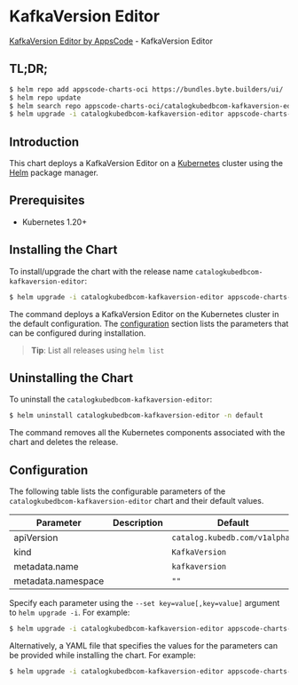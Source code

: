 # KafkaVersion Editor

[KafkaVersion Editor by AppsCode](https://byte.builders) - KafkaVersion Editor

## TL;DR;

```bash
$ helm repo add appscode-charts-oci https://bundles.byte.builders/ui/
$ helm repo update
$ helm search repo appscode-charts-oci/catalogkubedbcom-kafkaversion-editor --version=v0.5.0
$ helm upgrade -i catalogkubedbcom-kafkaversion-editor appscode-charts-oci/catalogkubedbcom-kafkaversion-editor -n default --create-namespace --version=v0.5.0
```

## Introduction

This chart deploys a KafkaVersion Editor on a [Kubernetes](http://kubernetes.io) cluster using the [Helm](https://helm.sh) package manager.

## Prerequisites

- Kubernetes 1.20+

## Installing the Chart

To install/upgrade the chart with the release name `catalogkubedbcom-kafkaversion-editor`:

```bash
$ helm upgrade -i catalogkubedbcom-kafkaversion-editor appscode-charts-oci/catalogkubedbcom-kafkaversion-editor -n default --create-namespace --version=v0.5.0
```

The command deploys a KafkaVersion Editor on the Kubernetes cluster in the default configuration. The [configuration](#configuration) section lists the parameters that can be configured during installation.

> **Tip**: List all releases using `helm list`

## Uninstalling the Chart

To uninstall the `catalogkubedbcom-kafkaversion-editor`:

```bash
$ helm uninstall catalogkubedbcom-kafkaversion-editor -n default
```

The command removes all the Kubernetes components associated with the chart and deletes the release.

## Configuration

The following table lists the configurable parameters of the `catalogkubedbcom-kafkaversion-editor` chart and their default values.

|     Parameter      | Description |                 Default                  |
|--------------------|-------------|------------------------------------------|
| apiVersion         |             | <code>catalog.kubedb.com/v1alpha1</code> |
| kind               |             | <code>KafkaVersion</code>                |
| metadata.name      |             | <code>kafkaversion</code>                |
| metadata.namespace |             | <code>""</code>                          |


Specify each parameter using the `--set key=value[,key=value]` argument to `helm upgrade -i`. For example:

```bash
$ helm upgrade -i catalogkubedbcom-kafkaversion-editor appscode-charts-oci/catalogkubedbcom-kafkaversion-editor -n default --create-namespace --version=v0.5.0 --set apiVersion=catalog.kubedb.com/v1alpha1
```

Alternatively, a YAML file that specifies the values for the parameters can be provided while
installing the chart. For example:

```bash
$ helm upgrade -i catalogkubedbcom-kafkaversion-editor appscode-charts-oci/catalogkubedbcom-kafkaversion-editor -n default --create-namespace --version=v0.5.0 --values values.yaml
```
